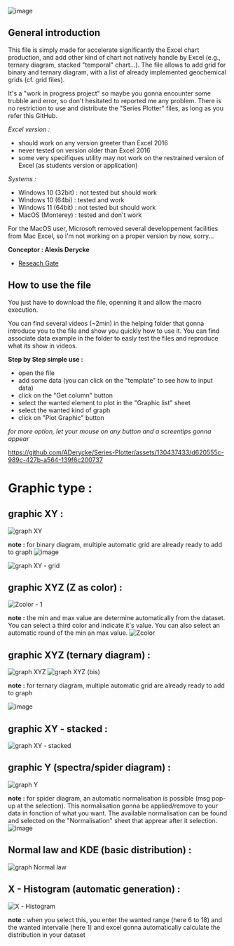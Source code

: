 ![image](https://github.com/ADerycke/Series-Plotter/assets/130437433/b424b0f9-6329-48d9-bb85-59c1af6edd63)

## General introduction

This file is simply made for accelerate significantly the Excel chart production, and add other kind of chart not natively handle by Excel (e.g., ternary diagram, stacked "temporal" chart...). The file allows to add grid for binary and ternary diagram, with a list of already implemented geochemical grids (cf. grid files).

It's a "work in progress project" so maybe you gonna encounter some trubble and error, so don't hesitated to reported me any problem.
There is no restriction to use and distribute the "Series Plotter" files, as long as you refer this GitHub. 

*Excel version :*
  - should work on any version greeter than Excel 2016
  - never tested on version older than Excel 2016
  - some very specifiques utility may not work on the restrained version of Excel (as students version or application)

*Systems :*
  - Windows 10 (32bit) : not tested but should work
  - Windows 10 (64bi) : tested and work
  - Windows 11 (64bit) : not tested but should work
  - MacOS (Monterey) : tested and don't work
  
  For the MacOS user, Microsoft removed several developpement facilities from Mac Excel, so i'm not working on a proper version by now, sorry...

**Conceptor : Alexis Derycke** 
  - [Reseach Gate](https://www.researchgate.net/profile/Alexis-Derycke)


## How to use the file 
You just have to download the file, openning it and allow the macro execution.

You can find several videos (~2min) in the helping folder that gonna introduce you to the file and show you quickly how to use it. You can find associate data example in the folder to easly test the files and reproduce what its show in videos.

**Step by Step simple use :**
  - open the file
  - add some data (you can click on the "template" to see how to input data)
  - click on the "Get column" button
  - select the wanted element to plot in the "Graphic list" sheet
  - select the wanted kind of graph
  - click on "Plot Graphic" button
  
*for more option, let your mouse on any button and a screentips gonna appear*

https://github.com/ADerycke/Series-Plotter/assets/130437433/d620555c-989c-427b-a564-139f6c200737

# Graphic type :

## graphic XY :

![graph XY](https://user-images.githubusercontent.com/130437433/233654680-7dec2505-8e34-4ba6-90ac-d4c969450cd1.png)

**note :** for binary diagram, multiple automatic grid are already ready to add to graph
![image](https://user-images.githubusercontent.com/130437433/233656030-1236a5e2-c85f-40e5-a94c-f834610e12a8.png)

![graph XY - grid](https://github.com/ADerycke/Series-Plotter/assets/130437433/9b0c2ee8-5b1b-4162-a395-3155466ece9f)

## graphic XYZ (Z as color) :

![Zcolor - 1](https://github.com/ADerycke/Series-Plotter/assets/130437433/e610d7d9-df17-44d7-8f63-23b37830a7f5)

**note :** the min and max value are determine automatically from the dataset. You can select a third color and indicate it's value. You can also select an automatic round of the min an max value.
![Zcolor](https://github.com/ADerycke/Series-Plotter/assets/130437433/f04832a0-ecdb-4d51-8944-dd2c03fe736f)

## graphic XYZ (ternary diagram) :

![graph XYZ](https://user-images.githubusercontent.com/130437433/233654854-ad3199e7-f194-4f03-9329-8e0e1341f9b2.png)
![graph XYZ (bis)](https://user-images.githubusercontent.com/130437433/233799016-01b8f8f8-f5e9-4137-879a-6b409bcc31da.png)

**note :** for ternary diagram, multiple automatic grid are already ready to add to graph

![image](https://user-images.githubusercontent.com/130437433/233655226-8d13ca9e-ea7e-4495-881e-ff361bf8c55b.png)


## graphic XY - stacked :

![graph XY - stacked ](https://user-images.githubusercontent.com/130437433/233655423-5dc175fc-9fe8-4177-9faa-4711021abeee.png)

## graphic Y (spectra/spider diagram) :

![graph Y](https://user-images.githubusercontent.com/130437433/233655533-995ee4f8-3b7d-4268-9f38-8be0b044d1d1.png)

**note :** for spider diagram, an automatic normalisation is possible (msg pop-up at the selection).
This normalisation gonna be applied/remove to your data in fonction of what you want.
The available normalisation can be found and selected on the "Normalisation" sheet that apprear after it selection.
![image](https://github.com/ADerycke/Series-Plotter/assets/130437433/f1bc2a27-678e-45de-a50b-678474d599d0)

## Normal law and KDE (basic distribution) :

![graph Normal law](https://github.com/ADerycke/Series-Plotter/assets/130437433/97ad0c89-154d-4c71-9103-68ade5a1e215)

## X - Histogram (automatic generation) :

![X - Histogram](https://github.com/ADerycke/Series-Plotter/assets/130437433/e660c782-9aeb-4ce7-b2be-4eb6e6be83f6)

**note :** when you select this, you enter the wanted range (here 6 to 18) and the wanted intervalle (here 1) and excel gonna automatically calculate the distribution in your dataset

